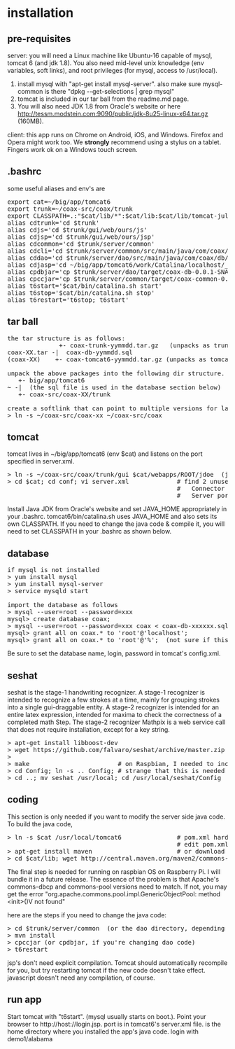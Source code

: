# installation

pre-requisites
--------------
server:  you will need a Linux machine like Ubuntu-16 capable of mysql, tomcat 6 (and jdk 1.8).  You also need mid-level unix knowledge (env variables, soft links), and root privileges (for mysql, access to /usr/local).  
1.  install mysql with "apt-get install mysql-server".  also make sure mysql-common is there "dpkg --get-selections | grep mysql"
2.  tomcat is included in our tar ball from the readme.md page.  
3.  You will also need JDK 1.8 from Oracle's website or here http://tessm.modstein.com:9090/public/jdk-8u25-linux-x64.tar.gz (160MB).

client:  this app runs on Chrome on Android, iOS, and Windows.  Firefox and Opera might work too.  We <b>strongly</b> recommend using a stylus on a tablet.  Fingers work ok on a Windows touch screen.

.bashrc
-------
some useful aliases and env's are
<pre>
export cat=~/big/app/tomcat6
export trunk=~/coax-src/coax/trunk
export CLASSPATH=.:"$cat/lib/*":$cat/lib:$cat/lib/tomcat-juli.jar
alias cdtrunk='cd $trunk'
alias cdjs='cd $trunk/gui/web/ours/js'
alias cdjsp='cd $trunk/gui/web/ours/jsp'
alias cdcommon='cd $trunk/server/common'
alias cdcli='cd $trunk/server/common/src/main/java/com/coax/common/Cli'
alias cddao='cd $trunk/server/dao/src/main/java/com/coax/db/dao' 
alias cdjasp='cd ~/big/app/tomcat6/work/Catalina/localhost/_/org/apache/jsp/jdoe/web/ours/jsp' (for debugging jsp)
alias cpdbjar='cp $trunk/server/dao/target/coax-db-0.0.1-SNAPSHOT.jar $cat/lib'
alias cpccjar='cp $trunk/server/common/target/coax-common-0.0.1-SNAPSHOT.jar $cat/lib'
alias t6start='$cat/bin/catalina.sh start'
alias t6stop='$cat/bin/catalina.sh stop'
alias t6restart='t6stop; t6start'
</pre>

tar ball
--------
<pre>
the tar structure is as follows:
              +- coax-trunk-yymmdd.tar.gz   (unpacks as trunk)
coax-XX.tar -|  coax-db-yymmdd.sql
(coax-XX)    +- coax-tomcat6-yymmdd.tar.gz (unpacks as tomcat6)

unpack the above packages into the following dir structure.  create the directories as needed.
   +- big/app/tomcat6
~ -|  (the sql file is used in the database section below)
   +- coax-src/coax-XX/trunk
   
create a softlink that can point to multiple versions for later
> ln -s ~/coax-src/coax-xx ~/coax-src/coax  
</pre>

tomcat
------
tomcat lives in ~/big/app/tomcat6 (env $cat) and listens on the port specified in server.xml.
<pre>
> ln -s ~/coax-src/coax/trunk/gui $cat/webapps/ROOT/jdoe  (jdoe is coder's username)
> cd $cat; cd conf; vi server.xml             # find 2 unused ports and set them at these 2 xml tags
                                              #   Connector port="xxx" protocol="HTTP/1.1" ... and 
                                              #   Server port="xxx" shutdown=...
</pre>

Install Java JDK from Oracle's website and set JAVA_HOME appropriately in your .bashrc.  tomcat6/bin/catalina.sh uses JAVA_HOME and also sets its own CLASSPATH.  If you need to change the java code & compile it, you will need to set CLASSPATH in your .bashrc as shown below.

database
--------
<pre>
if mysql is not installed
> yum install mysql
> yum install mysql-server
> service mysqld start

import the database as follows
> mysql --user=root --password=xxx
mysql> create database coax;
> mysql --user=root --password=xxx coax < coax-db-xxxxxx.sql  (sql file is in tar ball)
mysql> grant all on coax.* to 'root'@'localhost';
mysql> grant all on coax.* to 'root'@'%';  (not sure if this is needed)
</pre>
Be sure to set the database name, login, password in tomcat's config.xml.

seshat
------
seshat is the stage-1 handwriting recognizer.  A stage-1 recognizer is intended to recognize a few strokes at a time, mainly for grouping strokes into a single gui-draggable entity.  A stage-2 recognizer is intended for an entire  latex expression, intended for maxima to check the correctness of a completed math Step.  The stage-2 recognizer Mathpix is a web service call that does not require installation, except for a key string.  
<pre>
> apt-get install libboost-dev
> wget https://github.com/falvaro/seshat/archive/master.zip
> <unzip & cd to seshat>
> make                        # on Raspbian, I needed to increase swap to 2GB.  see /etc/dphys-swapfile
> cd Config; ln -s .. Config; # strange that this is needed on Raspbian OS.
> cd ..; mv seshat /usr/local; cd /usr/local/seshat/Config
</pre>

coding
------
This section is only needed if you want to modify the server side java code.  To build the java code, 
<pre>
> ln -s $cat /usr/local/tomcat6               # pom.xml hard codes /usr/local/tomcat6.  
                                              # edit pom.xml as appropriate or create this symbolic link.
> apt-get install maven                       # or download from maven.apache.org
> cd $cat/lib; wget http://central.maven.org/maven2/commons-pool/commons-pool/1.4/commons-pool-1.4.jar
</pre>
The final step is needed for running on raspbian OS on Raspberry Pi.  I will bundle it in a future release.  The essence of the problem is that Apache's commons-dbcp and commons-pool versions need to match.  If not, you may get the error "org.apache.commons.pool.impl.GenericObjectPool: method \<init\>()V not found"

here are the steps if you need to change the java code:
<pre>
> cd $trunk/server/common  (or the dao directory, depending on which code you're changing)
> mvn install
> cpccjar (or cpdbjar, if you're changing dao code)
> t6restart
</pre>
jsp's don't need explicit compilation.  Tomcat should automatically recompile for you, but try restarting tomcat if the new code doesn't take effect.  javascript doesn't need any compilation, of course.

run app
-------
Start tomcat with "t6start".  (mysql usually starts on boot.).  Point your browser to http://host:<port>/<user>/login.jsp. port is in tomcat6's server.xml file.  <user> is the home directory where you installed the app's java code.  login with demo1/alabama
